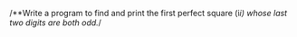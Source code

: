 
/**Write a program to find and print the first perfect square (i*i) whose last two digits 
are both odd.*/ 

